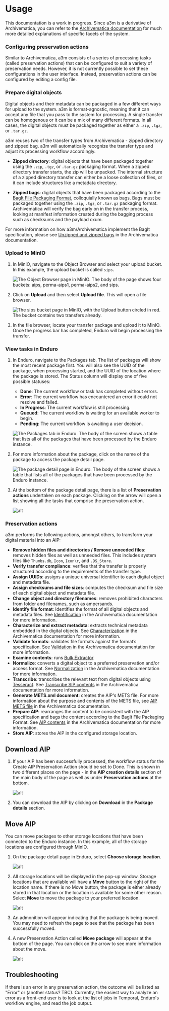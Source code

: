 # Usage

This documentation is a work in progress. Since a3m is a derivative of
Archivematica, you can refer to the [Archivematica
documentation](https://archivematica.org/docs/latest/) for much more detailed
explanations of specific facets of the system.

### Configuring preservation actions

Similar to Archivematica, a3m consists of a series of processing tasks (called
preservation actions) that can be configured to suit a variety of preservation
needs. However, it is not currently possible to set these configurations in the
user interface. Instead, preservation actions can be configured by editing a
config file.

### Prepare digital objects

Digital objects and their metadata can be packaged in a few different ways for
upload to the system. a3m is format-agnostic, meaning that it can accept any
file that you pass to the system for processing. A single transfer can be
homogenous or it can be a mix of many different formats. In all cases, the
digital objects must be packaged together as either a `.zip`, `.tgz`, or
`.tar.gz`.

a3m reuses two of the transfer types from Archivematica - zipped directory and
zipped bag. a3m will automatically recognize the transfer type and adjust its
processing workflow accordingly.

* **Zipped directory**: digital objects that have been packaged together using
  the `.zip`, `.tgz`, or `.tar.gz` packaging format. When a zipped directory
  transfer starts, the zip will be unpacked. The internal structure of a zipped
  directory transfer can either be a loose collection of files, or it can
  include structures like a metadata directory.

* **Zipped bags**: digital objects that have been packaged according to the
  [BagIt File Packaging Format](https://tools.ietf.org/html/rfc8493),
  colloquially known as bags. Bags must be packaged together using the `.zip`,
  `.tgz`, or `.tar.gz` packaging format. Archivematica will verify the bag early
  on in the transfer process, looking at manifest information created during the
  bagging process such as checksums and the payload oxum.

For more information on how a3m/Archivematica implement the BagIt specification,
please see [Unzipped and zipped
bags](https://www.archivematica.org/docs/latest/user-manual/transfer/bags/#bags)
in the Archivematica documentation.

### Upload to MinIO

1. In MinIO, navigate to the Object Browser and select your upload bucket. In
   this example, the upload bucket is called `sips`.

    ![The Object Browser page in MinIO. The body of the page shows four buckets:
    aips, perma-aips1, perma-aips2, and sips.](screenshots/minio-buckets.jpeg)

2. Click on **Upload** and then select **Upload file**. This will open a file
   browser.

    ![The sips bucket page in MinIO, with the Upload button circled in red. The
    bucket contains two transfers already.](screenshots/minio-upload.jpeg)

3. In the file browser, locate your transfer package and upload it to MinIO.
   Once the progress bar has completed, Enduro will begin processing the
   transfer.

### View tasks in Enduro

1. In Enduro, navigate to the Packages tab. The list of packages will show the
   most recent package first. You will also see the UUID of the package, when
   processing started, and the UUID of the location where the package is stored.
   The Status column will display one of five possible statuses:

    * **Done**: The current workflow or task has completed without errors.
    * **Error**: The current workflow has encountered an error it could not
      resolve and failed.
    * **In Progress**: The current workflow is still processing.
    * **Queued**: The current workflow is waiting for an available worker to begin.
    * **Pending**: The current workflow is awaiting a user decision.

    ![The Packages tab in Enduro. The body of the screen shows a table that lists
    all of the packages that have been processed by the Enduro
    instance.](screenshots/enduro-packages-tab.jpeg)

2. For more information about the package, click on the name of the package to
   access the package detail page.

    ![The package detail page in Enduro. The body of the screen shows a table that lists
    all of the packages that have been processed by the Enduro
    instance.](screenshots/enduro-package-detail.jpeg)

3. At the bottom of the package detail page, there is a list of **Preservation
   actions** undertaken on each package. Clicking on the arrow will open a list
   showing all the tasks that comprise the preservation action.

    ![alt](screenshots/enduro-preservation-actions-expand.jpeg)

### Preservation actions

a3m performs the following actions, amongst others, to transform your digital
material into an AIP:

* **Remove hidden files and directories / Remove unneeded files**: removes
  hidden files as well as unneeded files. This includes system files like
  `Thumbs.db`, `Icon`, `Icon\r`, and `.DS_Store`.
* **Verify transfer compliance**: verifies that the transfer is properly
  structured according to the requirements of the transfer type.
* **Assign UUIDs**: assigns a unique universal identifier to each digital
  object and metadata file.
* **Assign checksums and file sizes**: computes the checksum and file size of
  each digital object and metadata file.
* **Change object and directory filenames**: removes prohibited characters from
  folder and filenames, such as ampersands.
* **Identify file format**: Identifies the format of all digital objects and
  metadata files. See
  [Identification](https://www.archivematica.org/en/docs/archivematica-latest/user-manual/preservation/preservation-planning/#identification)
  in the Archivematica documentation for more information.
* **Characterize and extract metadata**: extracts technical metadata embedded in
  the digital objects. See
  [Characterization](https://www.archivematica.org/en/docs/archivematica-latest/user-manual/preservation/preservation-planning/#characterization)
  in the Archivematica documentation for more information.
* **Validate formats**: validates file formats against the format’s
  specification. See
  [Validation](https://www.archivematica.org/en/docs/archivematica-latest/user-manual/preservation/preservation-planning/#validation)
  in the Archivematica documentation for more information.
* **Examine contents**: runs [Bulk
  Extractor](https://github.com/simsong/bulk_extractor/wiki)
* **Normalize**: converts a digital object to a preferred preservation and/or
  access format. See
  [Normalization](https://www.archivematica.org/en/docs/archivematica-latest/user-manual/ingest/ingest/#normalize)
  in the Archivematica documentation for more information.
* **Transcribe**: transcribes the relevant text from digital objects using
  [Tesseract](https://github.com/tesseract-ocr/). See
  [Transcribe SIP contents](https://www.archivematica.org/en/docs/archivematica-1.14/user-manual/ingest/ingest/#transcribe-contents)
  in the Archivematica documentation for more information.
* **Generate METS.xml document**: creates the AIP's METS file. For more
  information about the purpose and contents of the METS file, see [AIP METS
  file](https://www.archivematica.org/en/docs/archivematica-1.14/user-manual/archival-storage/aip-structure/#aip-mets)
  in the Archivematica documentation.
* **Prepare AIP**: rearranges the content to be consistent with the AIP
  specification and bags the content according to the BagIt File Packaging
  Format. See [AIP
  contents](https://www.archivematica.org/en/docs/archivematica-1.14/user-manual/archival-storage/aip-structure/#aip-contents)
  in the Archivematica documentation for more information.
* **Store AIP**: stores the AIP in the configured storage location.

## Download AIP

1. If your AIP has been successfully processed, the workflow status for the
   Create AIP Preservation Action should be set to Done. This is shown in two
   different places on the page - in the **AIP creation details** section of the
   main body of the page as well as under **Preservation actions** at the
   bottom.

    ![alt](screenshots/enduro-create-aip-done.jpeg)

2. You can download the AIP by clicking on **Download** in the **Package
   details** section.

## Move AIP

You can move packages to other storage locations that have been connected to the
Enduro instance. In this example, all of the storage locations are configured
through MinIO.

1. On the package detail page in Enduro, select **Choose storage location**.

    ![alt](screenshots/enduro-choose-storage-location.jpeg)

2. All storage locations will be displayed in the pop-up window. Storage
   locations that are available will have a **Move** button to the right of the
   location name. If there is no Move button, the package is either already
   stored in that location or the location is available for some other reason.
   Select **Move** to move the package to your preferred location.

    ![alt](screenshots/enduro-available-storage-locations.jpeg)

3. An admonition will appear indicating that the package is being moved. You may
   need to refresh the page to see that the package has been successfully moved.

4. A new Preservation Action called **Move package** will appear at the bottom
   of the page. You can click on the arrow to see more information about the
   move.

    ![alt](screenshots/enduro-move-preservation-action.jpeg)

## Troubleshooting

If there is an error in any preservation action, the outcome will be listed as
"Error" or (another status? TBC). Currently, the easiest way to analyze an error
as a front-end user is to look at the list of jobs in Temporal, Enduro's
workflow engine, and read the job output.